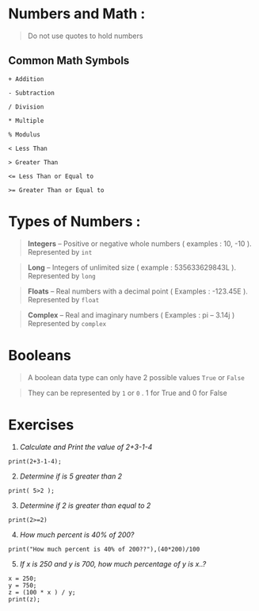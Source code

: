 

# Numbers and Math :



> Do not use quotes to hold numbers



## Common Math Symbols



    + Addition

    - Subtraction

    / Division

    * Multiple

    % Modulus

    < Less Than

    > Greater Than

    <= Less Than or Equal to

    >= Greater Than or Equal to




# Types of Numbers :



> **Integers** – Positive or negative whole numbers ( examples : 10, -10 ).
> Represented by `int`

> **Long** – Integers of unlimited size ( example : 535633629843L ).
> Represented by `long`

> **Floats** – Real numbers with a decimal point ( Examples : -123.45E ).
> Represented by `float`

> **Complex** – Real and imaginary numbers ( Examples : pi – 3.14j )
> Represented by `complex`


# Booleans

> A boolean data type can only have 2 possible values `True` or `False`

> They can be represented by `1` or `0` . 1 for True and 0 for False




# Exercises

 1. *Calculate and Print the value of 2+3-1-4*

   `print(2+3-1-4);`

2.	*Determine if is 5 greater than 2*

  `print( 5>2 );`

3.	*Determine if 2 is greater than equal to 2*

`print(2>=2)`

4. *How much percent is 40% of 200?*

`print("How much percent is 40% of 200??"),(40*200)/100`

5.	*If x is 250 and y is 700, how much percentage of y is x..?*

```
x = 250;
y = 750;
z = (100 * x ) / y;
print(z);
```

